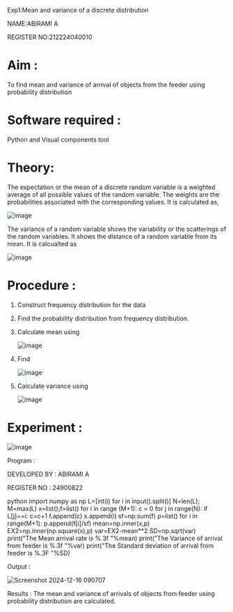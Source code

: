 Exp1:Mean and variance of a discrete  distribution

NAME:ABIRAMI A

REGISTER NO:212224040010

# Aim : 

To find mean and variance of arrival of objects from the feeder using probability distribution


# Software required :  

Python and Visual components tool

# Theory:

The expectation or the mean of a discrete random variable is a weighted average of all possible
values of the random variable. The weights are the probabilities associated with the corresponding values. 
It is calculated as,

![image](https://user-images.githubusercontent.com/103921593/192938463-e34177f4-f188-48a0-bda2-8f6d1d660ed2.png)

The variance of a random variable shows the variability or the scatterings of the random variables.
It shows the distance of a random variable from its mean. It is calcualted as

![image](https://user-images.githubusercontent.com/103921593/192938695-99fedc01-34d5-4d36-84df-5880e766ed0c.png)


# Procedure :

1. Construct frequency distribution for the data

2. Find the  probability distribution from frequency distribution.

3. Calculate mean using 
   
   ![image](https://user-images.githubusercontent.com/103921593/192940431-03b81777-c54d-4286-b4f4-82dfe7666b4c.png)

4. Find  
   
      ![image](https://user-images.githubusercontent.com/103921593/192940255-2d9dd746-6875-4a6d-877b-6da6cdb96ab1.png)

5.  Calculate variance using 
  
      ![image](https://user-images.githubusercontent.com/103921593/192942852-913550a9-fabe-4a55-b956-0487b18bbd97.png)


# Experiment :

![image](https://user-images.githubusercontent.com/103921593/229993174-5b67e57e-3e01-4ac4-9f83-410a932b22bf.png)

Program :

DEVELOPED BY : ABIRAMI A

REGISTER NO : 24900822

python import numpy as np L=[int(i) for i in input().split()] N=len(L); M=max(L) x=list();f=list() for i in range (M+1): c = 0 for j in range(N): if L[j]==i: c=c+1 f.append(c) x.append(i) sf=np.sum(f) p=list() for i in range(M+1): p.append(f[i]/sf) mean=np.inner(x,p) EX2=np.inner(np.square(x),p) var=EX2-mean**2 SD=np.sqrt(var) print("The Mean arrival rate is %.3f "%mean) print("The Variance of arrival from feeder is %.3f "%var) print("The Standard deviation of arrival from feeder is %.3F "%SD)




 Output : 


 ![Screenshot 2024-12-16 090707](https://github.com/user-attachments/assets/68c81977-b9dc-4b65-b1ae-7eaddacb8296)

Results :
The mean and variance of arrivals of objects from feeder using probability distribution are calculated.


